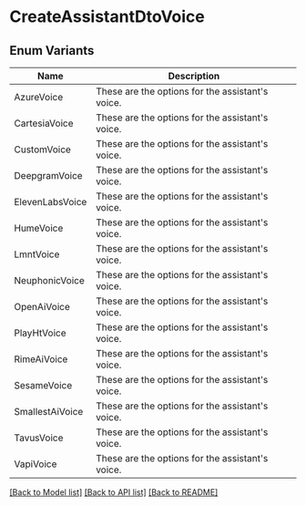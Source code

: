 # CreateAssistantDtoVoice

## Enum Variants

| Name | Description |
|---- | -----|
| AzureVoice | These are the options for the assistant&#39;s voice. |
| CartesiaVoice | These are the options for the assistant&#39;s voice. |
| CustomVoice | These are the options for the assistant&#39;s voice. |
| DeepgramVoice | These are the options for the assistant&#39;s voice. |
| ElevenLabsVoice | These are the options for the assistant&#39;s voice. |
| HumeVoice | These are the options for the assistant&#39;s voice. |
| LmntVoice | These are the options for the assistant&#39;s voice. |
| NeuphonicVoice | These are the options for the assistant&#39;s voice. |
| OpenAiVoice | These are the options for the assistant&#39;s voice. |
| PlayHtVoice | These are the options for the assistant&#39;s voice. |
| RimeAiVoice | These are the options for the assistant&#39;s voice. |
| SesameVoice | These are the options for the assistant&#39;s voice. |
| SmallestAiVoice | These are the options for the assistant&#39;s voice. |
| TavusVoice | These are the options for the assistant&#39;s voice. |
| VapiVoice | These are the options for the assistant&#39;s voice. |

[[Back to Model list]](../README.md#documentation-for-models) [[Back to API list]](../README.md#documentation-for-api-endpoints) [[Back to README]](../README.md)



